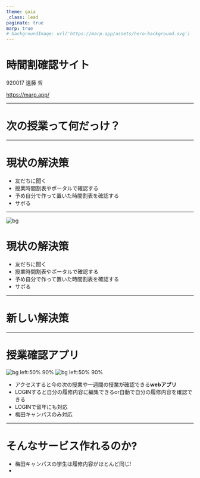 ```yaml
---
theme: gaia
_class: lead
paginate: true
marp: true
# backgroundImage: url('https://marp.app/assets/hero-background.svg')
---
```


<!-- ![bg left:40% 80%](https://marp.app/assets/marp.svg) -->

# 時間割確認サイト

920017 遠藤 哲

https://marp.app/

---
<!-- 中央寄せ,色反転 -->
<!-- _class : lead invert-->
# 次の授業って何だっけ？

---
# 現状の解決策
- 友だちに聞く
- 授業時間割表やポータルで確認する
- 予め自分で作って置いた時間割表を確認する
- サボる
---
![bg ](batu.svg)

# 現状の解決策
- 友だちに聞く
- 授業時間割表やポータルで確認する
- 予め自分で作って置いた時間割表を確認する
- サボる
---
<!-- _class : lead invert-->
# 新しい解決策
---
# 授業確認アプリ
![bg left:50% 90%](SOMEONE.png)
![bg left:50% 90%](HOME.png)
- アクセスすると今の次の授業や一週間の授業が確認できる**webアプリ**
- LOGINすると自分の履修内容に編集できるor自動で自分の履修内容を確認できる
- LOGINで留年にも対応
- 梅田キャンパスのみ対応

---
# そんなサービス作れるのか?
- 梅田キャンパスの学生は履修内容がほとんど同じ!
- 